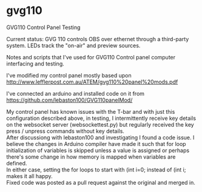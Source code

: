 # gvg110
GVG110 Control Panel Testing

Current status:  GVG 110 controls OBS over ethernet through a third-party system.  LEDs track the "on-air" and preview sources.  


Notes and scripts that I've used for GVG110 Control panel computer interfacing and testing.

I've modified my control panel mostly based upon <http://www.lefflerpost.com.au/ATEM/gvg110%20panel%20mods.pdf>

I've connected an arduino and installed code on it from <https://github.com/lebaston100/GVG110panelMod/>

My control panel has known issues with the T-bar and with just this configuration described above, in testing, I intermittently receive key details on the websocket server (websockettest.py) but regularly received the key press / unpress commands without key details.  
After discussiong with lebaston100 and investigating I found a code issue.  I believe the changes in Arduino compiler have made it such that for loop initialization of variables is skipped unless a value is assigned or perhaps there's some change in how memory is mapped when variables are defined.  
In either case, setting the for loops to start with (int i=0; instead of (int i; makes it all happy.  
Fixed code was posted as a pull request against the original and merged in.  
